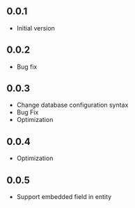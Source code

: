 ## 0.0.1

* Initial version

## 0.0.2

* Bug fix

## 0.0.3

* Change database configuration syntax
* Bug Fix
* Optimization

## 0.0.4

* Optimization

## 0.0.5

* Support embedded field in entity